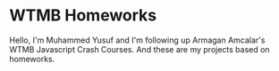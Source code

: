 # WTMB Homeworks

Hello, I'm Muhammed Yusuf and I'm following up Armagan Amcalar's WTMB Javascript Crash Courses. And these are my projects based on homeworks. 
